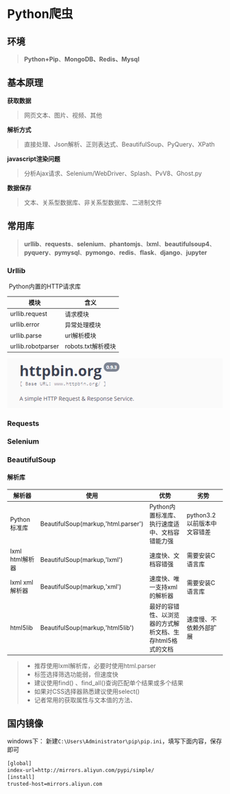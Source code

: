 # Python爬虫

## 环境

> **Python+Pip**、**MongoDB、Redis、Mysql**

## 基本原理

**获取数据**

> 网页文本、图片、视频、其他

**解析方式**

> 直接处理、Json解析、正则表达式、BeautifulSoup、PyQuery、XPath

**javascript渲染问题**

> 分析Ajax请求、Selenium/WebDriver、Splash、PvV8、Ghost.py

**数据保存**

> 文本、关系型数据库、非关系型数据库、二进制文件

## 常用库

> **urllib**、**requests**、**selenium**、**phantomjs**、**lxml**、**beautifulsoup4**、**pyquery**、**pymysql**、**pymongo**、**redis**、**flask**、**django**、**jupyter**

### Urllib

​	Python内置的HTTP请求库

| 模块               | 含义               |
| ------------------ | ------------------ |
| urllib.request     | 请求模块           |
| urllib.error       | 异常处理模块       |
| urllib.parse       | url解析模块        |
| urllib.robotparser | robots.txt解析模块 |

![1560408791889](./img/1560408791889.png)

### Requests

### Selenium

### BeautifulSoup

#### 解析库

| 解析器          | 使用                                | 优势                                                      | 劣势                        |
| --------------- | ----------------------------------- | --------------------------------------------------------- | --------------------------- |
| Python标准库    | BeautifulSoup(markup,'html.parser') | Python内置标准库、执行速度适中、文档容错能力强            | python3.2以前版本中文容错差 |
| lxml html解析器 | BeautifulSoup(markup,'lxml')        | 速度快、文档容错强                                        | 需要安装C语言库             |
| lxml xml解析器  | BeautifulSoup(markup,'xml')         | 速度快、唯一支持xml的解析器                               | 需要安装C语言库             |
| html5lib        | BeautifulSoup(markup,'html5lib')    | 最好的容错性、以浏览器的方式解析文档、生存html5格式的文档 | 速度慢、不依赖外部扩展      |

> - 推荐使用lxml解析库，必要时使用html.parser
> - 标签选择筛选功能弱，但速度快
> - 建议使用find() 、find_all()查询匹配单个结果或多个结果
> - 如果对CSS选择器熟悉建议使用select()
> - 记者常用的获取属性与文本值的方法、



## 国内镜像

windows下： 新建`C:\Users\Administrator\pip\pip.ini`，填写下面内容，保存即可

```shell
[global]  
index-url=http://mirrors.aliyun.com/pypi/simple/  
[install]  
trusted-host=mirrors.aliyun.com  
```

